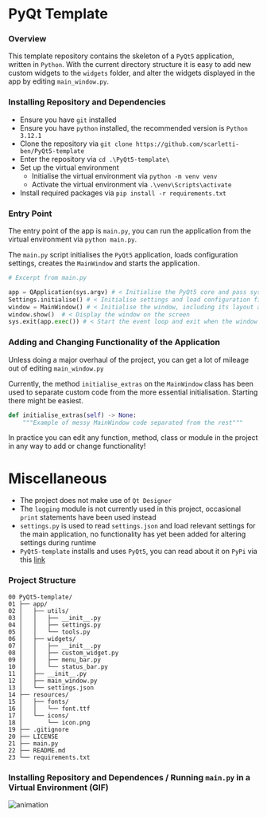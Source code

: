 # PyQt Template

### Overview
This template repository contains the skeleton of a `PyQt5` application, written in `Python`. With the current directory structure it is easy to add new custom widgets to the `widgets` folder, and alter the widgets displayed in the app by editing `main_window.py`.

### Installing Repository and Dependencies
- Ensure you have `git` installed
- Ensure you have `python` installed, the recommended version is `Python 3.12.1`
- Clone the repository via `git clone https://github.com/scarletti-ben/PyQt5-template`
- Enter the repository via `cd .\PyQt5-template\`
- Set up the virtual environment
  -  Initialise the virtual environment via `python -m venv venv`
  -  Activate the virtual environment via `.\venv\Scripts\activate`
- Install required packages via `pip install -r requirements.txt`

### Entry Point
The entry point of the app is `main.py`, you can run the application from the virtual environment via `python main.py`.

The `main.py` script initialises the `PyQt5` application, loads configuration settings, creates the `MainWindow` and starts the application.
```python
# Excerpt from main.py

app = QApplication(sys.argv) # < Initialise the PyQt5 core and pass system arguments
Settings.initialise() # < Initialise settings and load configuration files
window = MainWindow() # < Initialise the window, including its layout and widgets
window.show()  # < Display the window on the screen
sys.exit(app.exec()) # < Start the event loop and exit when the window is closed
```

### Adding and Changing Functionality of the Application
Unless doing a major overhaul of the project, you can get a lot of mileage out of editing `main_window.py`

Currently, the method `initialise_extras` on the `MainWindow` class has been used to separate custom code from the more essential initialisation. Starting there might be easiest.
```python
def initialise_extras(self) -> None:
    """Example of messy MainWindow code separated from the rest"""
```
In practice you can edit any function, method, class or module in the project in any way to add or change functionality!

# Miscellaneous
- The project does not make use of `Qt Designer`
- The `logging` module is not currently used in this project, occasional `print` statements have been used instead
- `settings.py` is used to read `settings.json` and load relevant settings for the main application, no functionality has yet been added for altering settings during runtime
- `PyQt5-template` installs and uses `PyQt5`, you can read about it on `PyPi` via this [link](https://pypi.org/project/PyQt5/)

### Project Structure
```
00 PyQt5-template/
01 ├── app/
02 │   ├── utils/
03 │   │   ├── __init__.py
04 │   │   ├── settings.py
05 │   │   └── tools.py
06 │   ├── widgets/
07 │   │   ├── __init__.py
08 │   │   ├── custom_widget.py
09 │   │   ├── menu_bar.py
10 │   │   └── status_bar.py
11 │   ├── __init__.py
12 │   ├── main_window.py
13 │   └── settings.json
14 ├── resources/
15 │   ├── fonts/
16 │   │   └── font.ttf
17 │   └── icons/
18 │       └── icon.png
19 ├── .gitignore
20 ├── LICENSE
21 ├── main.py
22 ├── README.md
23 └── requirements.txt
```

### Installing Repository and Dependences / Running `main.py` in a Virtual Environment (GIF)
![animation](https://github.com/user-attachments/assets/a9394f03-7d7b-4b9d-b646-38db22aa9328)

